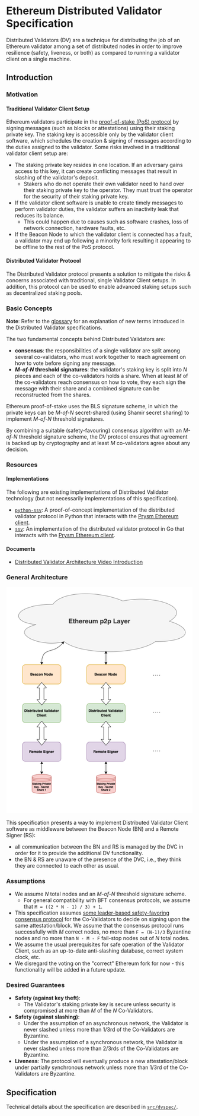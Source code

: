 # Ethereum Distributed Validator Specification

Distributed Validators (DV) are a technique for distributing the job of an Ethereum validator among a set of distributed nodes in order to improve resilience (safety, liveness, or both) as compared to running a validator client on a single machine.

## Introduction

### Motivation

#### Traditional Validator Client Setup
Ethereum validators participate in the [proof-of-stake (PoS) protocol](https://github.com/ethereum/consensus-specs) by signing messages (such as blocks or attestations) using their staking private key. The staking key is accessible only by the validator client software, which schedules the creation & signing of messages according to the duties assigned to the validator. Some risks involved in a traditional validator client setup are:
- The staking private key resides in one location. If an adversary gains access to this key, it can create conflicting messages that result in slashing of the validator's deposit.
    - Stakers who do not operate their own validator need to hand over their staking private key to the operator. They must trust the operator for the security of their staking private key.
- If the validator client software is unable to create timely messages to perform validator duties, the validator suffers an inactivity leak that reduces its balance.
    - This could happen due to causes such as software crashes, loss of network connection, hardware faults, etc.
- If the Beacon Node to which the validator client is connected has a fault, a validator may end up following a minority fork resulting it appearing to be offline to the rest of the PoS protocol.

#### Distributed Validator Protocol
The Distributed Validator protocol presents a solution to mitigate the risks & concerns associated with traditional, single Validator Client setups. In addition, this protocol can be used to enable advanced staking setups such as decentralized staking pools.

### Basic Concepts

**Note**: Refer to the [glossary](glossary.md) for an explanation of new terms introduced in the Distributed Validator specifications.

The two fundamental concepts behind Distributed Validators are:
- **consensus**: the responsibilities of a single validator are split among several co-validators, who must work together to reach agreement on how to vote before signing any message.
- ***M-of-N* threshold signatures**: the validator's staking key is split into *N* pieces and each of the co-validators holds a share. When at least *M* of the co-validators reach consensus on how to vote, they each sign the message with their share and a combined signature can be reconstructed from the shares.

Ethereum proof-of-stake uses the BLS signature scheme, in which the private keys can be *M-of-N* secret-shared (using Shamir secret sharing) to implement *M-of-N* threshold signatures.

By combining a suitable (safety-favouring) consensus algorithm with an *M-of-N* threshold signature scheme, the DV protocol ensures that agreement is backed up by cryptography and at least *M* co-validators agree about any decision.

### Resources

#### Implementations

The following are existing implementations of Distributed Validator technology (but not necessarily implementations of this specification).

- [`python-ssv`](https://github.com/dankrad/python-ssv): A proof-of-concept implementation of the distributed validator protocol in Python that interacts with the [Prysm Ethereum client](https://github.com/prysmaticlabs/prysm).
- [`ssv`](https://github.com/bloxapp/ssv): An implementation of the distributed validator protocol in Go that interacts with the [Prysm Ethereum client](https://github.com/prysmaticlabs/prysm).

#### Documents
- [Distributed Validator Architecture Video Introduction](https://www.youtube.com/watch?v=awBX1SrXOhk)

### General Architecture

![General Architecture](figures/general-architecture.png)

This specification presents a way to implement Distributed Validator Client software as middleware between the Beacon Node (BN) and a Remote Signer (RS):
- all communication between the BN and RS is managed by the DVC in order for it to provide the additional DV functionality.
- the BN & RS are unaware of the presence of the DVC, i.e., they think they are connected to each other as usual.

### Assumptions
- We assume *N* total nodes and an *M-of-N* threshold signature scheme.
    - For general compatibility with BFT consensus protocols, we assume that `M = ((2 * N - 1) / 3) + 1`.
- This specification assumes [some leader-based safety-favoring consensus protocol](src/dvspec/consensus.py) for the Co-Validators to decide on signing upon the same attestation/block. We assume that the consensus protocol runs successfully with *M* correct nodes, no more than `F = (N-1)/3` Byzantine nodes and no more than `N - M - F` fail-stop nodes out of *N* total nodes.
- We assume the usual prerequisites for safe operation of the Validator Client, such as an up-to-date anti-slashing database, correct system clock, etc.
- We disregard the voting on the "correct" Ethereum fork for now - this functionality will be added in a future update.

### Desired Guarantees
- **Safety (against key theft)**:
    - The Validator's staking private key is secure unless security is compromised at more than *M* of the *N* Co-Validators.
- **Safety (against slashing)**: 
    - Under the assumption of an asynchronous network, the Validator is never slashed unless more than 1/3rd of the Co-Validators are Byzantine.
    - Under the assumption of a synchronous network, the Validator is never slashed unless more than 2/3rds of the Co-Validators are Byzantine.
- **Liveness**: The protocol will eventually produce a new attestation/block under partially synchronous network unless more than 1/3rd of the Co-Validators are Byzantine.

## Specification

Technical details about the specification are described in [`src/dvspec/`](src/dvspec/).
